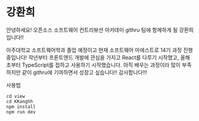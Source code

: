 # 강환희

안녕하세요! 오픈소스 소프트웨어 컨트리뷰션 아카데미 githru 팀에 함께하게 될 강환희 입니다!!

아주대학교 소프트웨어학과 졸업 예정이고 현재 소프트웨어 마에스트로 14기 과정 진행중입니다!
작년부터 프론트엔드 개발에 관심을 가지고 React를 다루기 시작했고, 올해 초부터 TypeScript를 접하고 사용하기 시작했습니다. 아직 배우는 과정이라 많이 부족하지만 같이 githru에 기여하면서 성장고 싶습니다!! 감사합니다!!!


사용법

```
cd view
cd KKanghh
npm install
npm run dev
```